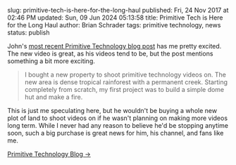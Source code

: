 slug: primitive-tech-is-here-for-the-long-haul
published: Fri, 24 Nov 2017 at 02:46 PM
updated: Sun, 09 Jun 2024 05:13:58 
title: Primitive Tech is Here for the Long Haul
author: Brian Schrader
tags: primitive technology, news
status: publish


John's [most recent Primitive Technology blog post][pt] has me pretty excited. The new video is great, as his videos tend to be, but the post mentions something a bit more exciting.

> I bought a new property to shoot primitive technology videos on. The new area is dense tropical rainforest with a permanent creek. Starting completely from scratch, my first project was to build a simple dome hut and make a fire.

This is just me speculating here, but he wouldn't be buying a whole new plot of land to shoot videos on if he wasn't planning on making more videos long term. While I never had any reason to believe he'd be stopping anytime soon, such a big purchase is great news for him, his channel, and fans like me.

[Primitive Technology Blog &#8594;][pt]


[pt]: https://primitivetechnology.wordpress.com/2017/11/24/new-area-starting-from-scratch/
